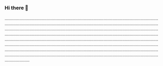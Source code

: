 ### Hi there 👋

....................................................................................................................................................................................................................................................................................................................................................................................................................................................................................................................................................................................................................................................................................................................................................................................................................................................................................................................................................................................................................................................